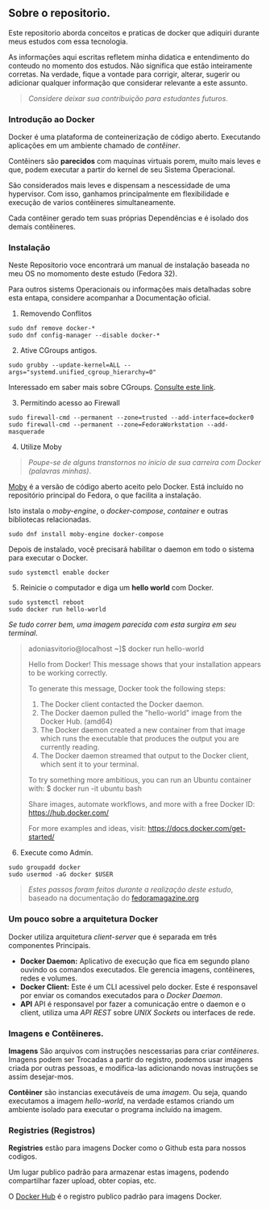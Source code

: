 ## Sobre o repositorio.

Este repositorio aborda conceitos e praticas de docker que adiquiri durante meus estudos com essa tecnologia.

As informações aqui escritas refletem minha didatica e entendimento do conteudo no momento dos estudos. Não significa que estão inteiramente corretas. Na verdade, fique a vontade para corrigir, alterar, sugerir ou adicionar qualquer informação que considerar relevante a este assunto.

>*Considere deixar sua contribuição para estudantes futuros*.

### Introdução ao Docker

Docker é uma plataforma de conteinerização de código aberto. Executando aplicações em um ambiente chamado de *contêiner*.

Contêiners são **parecidos** com maquinas virtuais porem, muito mais leves e que, podem executar a partir do kernel de seu Sistema Operacional. 

São considerados mais leves e dispensam a nescessidade de uma hypervisor. Com isso, ganhamos principalmente em flexibilidade e execução de varios contêineres simultaneamente. 

Cada contêiner gerado tem suas próprias Dependências e é isolado dos demais contêineres.

### Instalação 

Neste Repositorio voce encontrará um manual de instalação baseada no meu OS no momomento deste estudo (Fedora 32).

Para outros sistems Operacionais ou informações mais detalhadas sobre esta entapa, considere acompanhar a Documentação oficial.

1. Removendo Conflitos
~~~
sudo dnf remove docker-*
sudo dnf config-manager --disable docker-*
~~~
2. Ative CGroups antigos.
```
sudo grubby --update-kernel=ALL --args="systemd.unified_cgroup_hierarchy=0"
```

Interessado em saber mais sobre CGroups. [Consulte este link](https://docs.fedoraproject.org/en-US/Fedora/15/html/Resource_Management_Guide/ch01.html).

3. Permitindo acesso ao Firewall
~~~
sudo firewall-cmd --permanent --zone=trusted --add-interface=docker0
sudo firewall-cmd --permanent --zone=FedoraWorkstation --add-masquerade
~~~
4. Utilize Moby

>*Poupe-se de alguns transtornos no inicio de sua carreira com Docker (palavras minhas)*. 

[Moby](https://mobyproject.org/) é a versão de código aberto aceito pelo Docker. Está incluído no repositório principal do Fedora, o que facilita a instalação.

Isto instala o *moby-engine*, o *docker-compose*, *container* e outras bibliotecas relacionadas. 
```
sudo dnf install moby-engine docker-compose
```
Depois de instalado, você precisará habilitar o daemon em todo o sistema para executar o Docker.
```
sudo systemctl enable docker
```

5. Reinicie o computador e diga um **hello world** com Docker.
~~~
sudo systemctl reboot
sudo docker run hello-world
~~~

*Se tudo correr bem, uma imagem parecida com esta surgira em seu terminal*.

>adoniasvitorio@localhost ~]$ docker run hello-world
>
>Hello from Docker!
>This message shows that your installation appears to be working correctly.
>
>To generate this message, Docker took the following steps:
> 1. The Docker client contacted the Docker daemon.
> 2. The Docker daemon pulled the "hello-world" image from the Docker Hub.
>    (amd64)
> 3. The Docker daemon created a new container from that image which runs the
>    executable that produces the output you are currently reading.
> 4. The Docker daemon streamed that output to the Docker client, which sent it
>    to your terminal.
>
>To try something more ambitious, you can run an Ubuntu container with:
> $ docker run -it ubuntu bash
>
>Share images, automate workflows, and more with a free Docker ID:
> https://hub.docker.com/
>
>For more examples and ideas, visit:
> https://docs.docker.com/get-started/


6. Execute como Admin.
~~~
sudo groupadd docker
sudo usermod -aG docker $USER
~~~

>*Estes passos foram feitos durante a realização deste estudo*, baseado na documentação do [fedoramagazine.org](https://fedoramagazine.org/docker-and-fedora-32/)


### Um pouco sobre a arquitetura Docker

Docker utiliza arquitetura *client-server* que é separada em três componentes Principais.

 * **Docker Daemon:** Aplicativo de execução que fica em segundo plano ouvindo os comandos executados. Ele gerencia imagens, contêineres, redes e volumes.
 * **Docker Client:** Este é um CLI acessivel pelo docker. Este é responsavel por enviar os comandos executados para o *Docker Daemon*.
 * **API** API é responsavel por fazer a comunicação entre o daemon e o client, utiliza uma *API REST* sobre *UNIX Sockets* ou interfaces de rede.
 
 ### Imagens e Contêineres.
 
 **Imagens** São arquivos com instruções nescessarias para criar *contêineres*. Imagens podem ser Trocadas a partir do registro, podemos usar imagens criada por outras pessoas, e modifica-las adicionando novas instruções se assim desejar-mos.
 
 **Contêiner** são instancias executáveis de uma *imagem*. Ou seja, quando executamos a imagem *hello-world*, na verdade estamos criando um ambiente isolado para executar o programa incluído na imagem.

### Registries (Registros)
**Registries** estão para imagens Docker como o Github esta para nossos codigos. 

Um lugar publico padrão para armazenar estas imagens, podendo compartilhar fazer upload, obter copias, etc.

O [Docker Hub](https://hub.docker.com/) é o registro publico padrão para imagens Docker.


